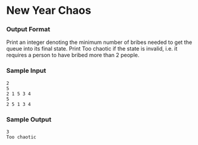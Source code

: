 # New Year Chaos

### Output Format
Print an integer denoting the minimum number of bribes needed to get the queue into its final state. Print Too chaotic if the state is invalid, i.e. it requires a person to have bribed more than 2 people.

### Sample Input
```
2
5
2 1 5 3 4
5
2 5 1 3 4
```

### Sample Output
```
3
Too chaotic
```
